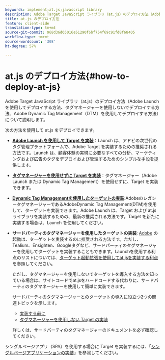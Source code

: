 ```yaml
---
keywords: implement;at.js;javascript library
description: Adobe Target JavaScript ライブラリ（at.js）のデプロイ方法（Adobe Launch を使用してデプロイする方法、タグマネージャーを使用しないでデプロイする方法、Adobe Dynamic Tag Management（DTM）を使用してデプロイする方法）について説明します。
title: at.js のデプロイ方法
feature: client-side
translation-type: tm+mt
source-git-commit: 968d36d65016e51290f6bf754f69c91fd8f68405
workflow-type: tm+mt
source-wordcount: '308'
ht-degree: 57%

---
```



# at.js のデプロイ方法{#how-to-deploy-at-js}

Adobe Target JavaScript ライブラリ（at.js）のデプロイ方法（Adobe Launch を使用してデプロイする方法、タグマネージャーを使用しないでデプロイする方法、Adobe Dynamic Tag Management（DTM）を使用してデプロイする方法）について説明します。

次の方法を使用して at.js をデプロイできます。

* **[Adobe Launch を使用して Target を実装](/help/c-implementing-target/c-implementing-target-for-client-side-web/how-to-deployatjs/cmp-implementing-target-using-adobe-launch.md)**：Launch は、アドビの次世代のタグ管理プラットフォームで、Adobe Target を実装するための推奨される方法です。Launch は、顧客体験の実現に必要なすべての分析、マーケティングおよび広告のタグをデプロイおよび管理するためのシンプルな手段を提供します。
* **[タグマネージャーを使用せずに Target を実装](/help/c-implementing-target/c-implementing-target-for-client-side-web/how-to-deployatjs/implementing-target-without-a-tag-manager.md)**：タグマネージャー（Adobe Launch または Dynamic Tag Management）を使用せずに、Target を実装できます。
* **[Dynamic Tag Managementを使用したターゲットの実装](/help/c-implementing-target/c-implementing-target-for-client-side-web/how-to-deployatjs/implementing-target-using-dynamic-tag-management.md)**:AdobeのレガシータグマネージャーであるAdobeDynamic Tag Management(DTM)を使用して、ターゲットを実装できます。Adobe Launch は、Target および at.js ライブラリを実装するための、最新の推奨される方法です。Target を新たに実装する場合は、Launch を使用してください。
* **サードパーティのタグマネージャーを使用したターゲットの実装**: [Adobe](/help/c-implementing-target/c-implementing-target-for-client-side-web/how-to-deployatjs/cmp-implementing-target-using-adobe-launch.md) の起動は、ターゲットを実装するのに推奨される方法です。ただし、Tealium、Ensighten、Googleタグなど、サードパーティのタグマネージャーを使用してターゲットを実装することもできます。Launchを使用する利点のリストについては、[ターゲット起動拡張を使用してat.jsを実装する利点](/help/c-implementing-target/c-implementing-target-for-client-side-web/how-to-deployatjs/cmp-implementing-target-using-adobe-launch.md#section_48B3F938B6F8491DAF798E0DB54EF304)を参照してください。

   ただし、タグマネージャーを使用しないでターゲットを導入する方法を知っている場合は、サイトコードでat.jsをハードコードする代わりに、サードパーティのタグマネージャーを使用して簡単に実装できます。

   サードパーティのタグマネージャーとのターゲットの導入に役立つ2つの関連トピックを示します。

   * [実装する前に](/help/c-implementing-target/c-considerations-before-you-implement-target/considerations-before-you-implement-target.md)
   * [タグマネージャーを使用しない Target の実装](/help/c-implementing-target/c-implementing-target-for-client-side-web/how-to-deployatjs/implementing-target-without-a-tag-manager.md)

   詳しくは、サードパーティのタグマネージャーのドキュメントを必ず確認してください。

シングルページアプリ（SPA）を使用する場合に Target を実装するには、「[シングルページアプリケーションの実装](/help/c-implementing-target/c-implementing-target-for-client-side-web/how-to-deployatjs/target-atjs-single-page-application.md)」を参照してください。
